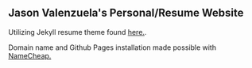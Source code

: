 ## Jason Valenzuela's Personal/Resume Website

Utilizing Jekyll resume theme found [here.](https://github.com/sharu725/online-cv).

Domain name and Github Pages installation made possible with [NameCheap.](nc.me)
